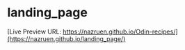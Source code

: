 # landing_page

[Live Preview URL: https://nazruen.github.io/Odin-recipes/](https://nazruen.github.io/landing_page/)